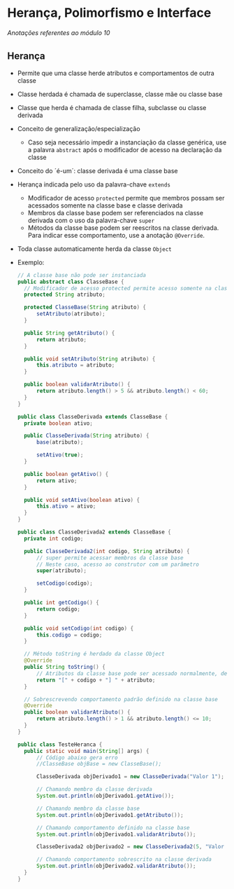 # Herança, Polimorfismo e Interface

###### Anotações referentes ao módulo 10

## Herança

- Permite que uma classe herde atributos e comportamentos de outra classe
- Classe herdada é chamada de superclasse, classe mãe ou classe base
- Classe que herda é chamada de classe filha, subclasse ou classe derivada
- Conceito de generalização/especialização
  - Caso seja necessário impedir a instanciação da classe genérica, use a palavra `abstract` após o modificador de acesso na declaração da classe
- Conceito do ´é-um´: classe derivada é uma classe base
- Herança indicada pelo uso da palavra-chave `extends`
  - Modificador de acesso `protected` permite que membros possam ser acessados somente na classe base e classe derivada
  - Membros da classe base podem ser referenciados na classe derivada com o uso da palavra-chave `super`
  - Métodos da classe base podem ser reescritos na classe derivada. Para indicar esse comportamento, use a anotação `@Override`.
- Toda classe automaticamente herda da classe `Object`
- Exemplo:

  ~~~java
  // A classe base não pode ser instanciada
  public abstract class ClasseBase {
    // Modificador de acesso protected permite acesso somente na classe base e derivadas
    protected String atributo;
  
    protected ClasseBase(String atributo) {
        setAtributo(atributo);
    }
  
    public String getAtributo() {
        return atributo;
    }
  
    public void setAtributo(String atributo) {
        this.atributo = atributo;
    }
  
    public boolean validarAtributo() {
        return atributo.length() > 5 && atributo.length() < 60;
    }
  }
  
  public class ClasseDerivada extends ClasseBase {
    private boolean ativo;
  
    public ClasseDerivada(String atributo) {
        base(atributo);
  
        setAtivo(true);
    }
  
    public boolean getAtivo() {
        return ativo;
    }
  
    public void setAtivo(boolean ativo) {
        this.ativo = ativo;
    }
  }
  
  public class ClasseDerivada2 extends ClasseBase {
    private int codigo;
  
    public ClasseDerivada2(int codigo, String atributo) {
        // super permite acessar membros da classe base
        // Neste caso, acesso ao construtor com um parâmetro
        super(atributo);
  
        setCodigo(codigo);
    }
  
    public int getCodigo() {
        return codigo;
    }
  
    public void setCodigo(int codigo) {
        this.codigo = codigo;
    }
  
    // Método toString é herdado da classe Object
    @Override
    public String toString() {
        // Atributos da classe base pode ser acessado normalmente, desde que não seja private
        return "[" + codigo + "] " + atributo; 
    }
  
    // Sobrescrevendo comportamento padrão definido na classe base 
    @Override
    public boolean validarAtributo() {
        return atributo.length() > 1 && atributo.length() <= 10;
    }
  }
  
  public class TesteHeranca {
    public static void main(String[] args) {
        // Código abaixo gera erro
        //ClasseBase objBase = new ClasseBase();
  
        ClasseDerivada objDerivado1 = new ClasseDerivada("Valor 1");
  
        // Chamando membro da classe derivada
        System.out.println(objDerivado1.getAtivo());
  
        // Chamando membro da classe base
        System.out.println(objDerivado1.getAtributo());
  
        // Chamando comportamento definido na classe base
        System.out.println(objDerivado1.validarAtributo());
  
        ClasseDerivada2 objDerivado2 = new ClasseDerivada2(5, "Valor 2");
  
        // Chamando comportamento sobrescrito na classe derivada
        System.out.println(objDerivado2.validarAtributo());
    }
  }
  ~~~